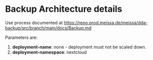 # Backup Architecture details

Use process documented at https://repo.prod.meissa.de/meissa/dda-backup/src/branch/main/docs/Backup.md

Parameters are:

1. **deployment-name**: none - deployment must not be scaled down.
2. **deployment-namespace**: nextcloud
